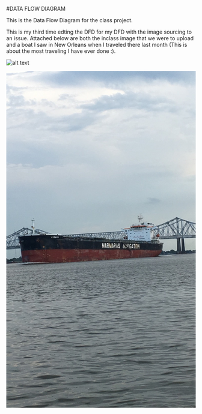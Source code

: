 #DATA FLOW DIAGRAM 

This is the Data Flow Diagram for the class project.

This is my third time edting the DFD for my DFD with the image sourcing to an issue.
Attached below are both the inclass image that we were to upload and a boat I saw in New Orleans when I traveled there last month (This is about the most traveling I have ever done :).

![alt text]( https://cloud.githubusercontent.com/assets/16868664/18152401/2875c0a2-6fbb-11e6-9dd1-5ecd7bf30fdc.png)

![alt text](IMG_6614.JPG "Logo Title Text 1")
